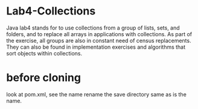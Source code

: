# Lab4-Collections

Java lab4 stands for to use collections from a group of lists, sets, and folders,
and to replace all arrays in applications with collections. As part of the exercise,
all groups are also in constant need of census replacements. They can also be found in
implementation exercises and algorithms that sort objects within collections.

# before cloning
look at pom.xml, see the name rename the save directory same as is the name.
